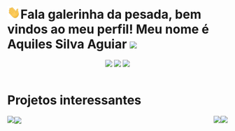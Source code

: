 <h1><img src="https://raw.githubusercontent.com/ABSphreak/ABSphreak/master/gifs/Hi.gif" width="30px">Fala galerinha da pesada, bem vindos ao meu perfil! Meu nome é Aquiles Silva Aguiar <img src="https://emojis.slackmojis.com/emojis/images/1531849430/4246/blob-sunglasses.gif?1531849430" width="30px"></h1>
<p align="center">
  <img src ="https://github-readme-stats.vercel.app/api?username=AquilesAguiar&show_icons=true&count_private=true&theme=darcula&hide_border=true&hide=issues,contribs&bg_color=00000000">
  <img src ="https://github-readme-stats.vercel.app/api/top-langs/?username=AquilesAguiar&layout=compact&hide_border=true&theme=darcula&bg_color=00000000&langs_count=6&hide=jupyter%20notebook,tex,css,php">
  <img src ="https://github-readme-streak-stats.herokuapp.com?user=AquilesAguiar&theme=darcula&hide_border=true&background=FFFFFF00">
  <br>
  <br>
</p>

<p align="center">
  <h1>Projetos interessantes</h1>
  <img align="left" src ="https://github-readme-stats.vercel.app/api/pin/?username=AquilesAguiar&repo=SummerEletroWeather">
  <img align="right" src ="https://github-readme-stats.vercel.app/api/pin/?username=AquilesAguiar&repo=apiCompras">
  <img align="center" src ="https://github-readme-stats.vercel.app/api/pin/?username=AquilesAguiar&repo=ProjetoLojaCSharp ">
  <img align="right" src ="https://github-readme-stats.vercel.app/api/pin/?username=AquilesAguiar&repo=UclFy">
</p> 
